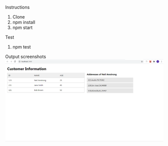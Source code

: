 Instructions

1. Clone
2. npm install
3. npm start

Test

1. npm test


Output screenshots
![alt text](./output/Capture.png)
